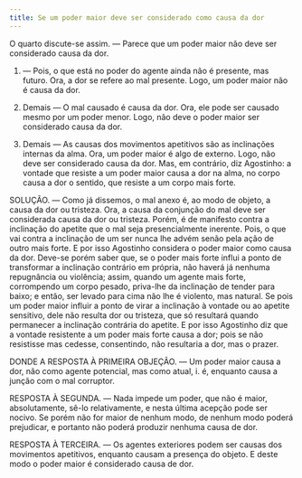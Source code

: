 ```yaml
---
title: Se um poder maior deve ser considerado como causa da dor
---
```


O quarto discute-se assim. — Parece que um poder maior não deve ser considerado causa da dor.  

1. — Pois, o que está no poder do agente ainda não é presente, mas futuro. Ora, a dor se refere ao mal presente. Logo, um poder maior não é causa da dor.  

2. Demais — O mal causado é causa da dor. Ora, ele pode ser causado mesmo por um poder menor. Logo, não deve o poder maior ser considerado causa da dor.  

3. Demais — As causas dos movimentos apetitivos são as inclinações internas da alma. Ora, um poder maior é algo de externo. Logo, não deve ser considerado causa da dor.  Mas, em contrário, diz Agostinho: a vontade que resiste a um poder maior causa a dor na alma, no corpo causa a dor o sentido, que resiste a um corpo mais forte.  

SOLUÇÃO. — Como já dissemos, o mal anexo é, ao modo de objeto, a causa da dor ou tristeza. Ora, a causa da conjunção do mal deve ser considerada causa da dor ou tristeza. Porém, é de manifesto contra a inclinação do apetite que o mal seja presencialmente inerente. Pois, o que vai contra a inclinação de um ser nunca lhe advém senão pela ação de outro mais forte. E por isso Agostinho considera o poder maior como causa da dor.  Deve-se porém saber que, se o poder mais forte influi a ponto de transformar a inclinação contrário em própria, não haverá já nenhuma repugnância ou violência; assim, quando um agente mais forte, corrompendo um corpo pesado, priva-lhe da inclinação de tender para baixo; e então, ser levado para cima não lhe é violento, mas natural. Se pois um poder maior influir a ponto de virar a inclinação à vontade ou ao apetite sensitivo, dele não resulta dor ou tristeza, que só resultará quando permanecer a inclinação contrária do apetite. E por isso Agostinho diz que a vontade resistente a um poder mais forte causa a dor; pois se não resistisse mas cedesse, consentindo, não resultaria a dor, mas o prazer.  

DONDE A RESPOSTA À PRIMEIRA OBJEÇÃO. — Um poder maior causa a dor, não como agente potencial, mas como atual, i. é, enquanto causa a junção com o mal corruptor.  

RESPOSTA À SEGUNDA. — Nada impede um poder, que não é maior, absolutamente, sê-lo relativamente, e nesta última acepção pode ser nocivo. Se porém não for maior de nenhum modo, de nenhum modo poderá prejudicar, e portanto não poderá produzir nenhuma causa de dor.  

RESPOSTA À TERCEIRA. — Os agentes exteriores podem ser causas dos movimentos apetitivos, enquanto causam a presença do objeto. E deste modo o poder maior é considerado causa de dor.